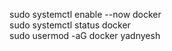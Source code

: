 sudo systemctl enable --now docker <br />
sudo systemctl status docker <br />
sudo usermod -aG docker yadnyesh <br />
